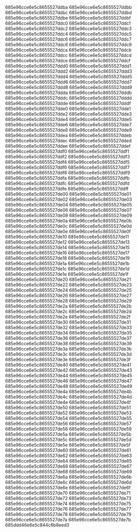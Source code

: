 685e96cce6e5c8655527ddba
685e96cce6e5c8655527ddbb
685e96cce6e5c8655527ddbc
685e96cce6e5c8655527ddbd
685e96cce6e5c8655527ddbe
685e96cce6e5c8655527ddbf
685e96cce6e5c8655527ddc0
685e96cce6e5c8655527ddc1
685e96cce6e5c8655527ddc2
685e96cce6e5c8655527ddc3
685e96cce6e5c8655527ddc4
685e96cce6e5c8655527ddc5
685e96cce6e5c8655527ddc6
685e96cce6e5c8655527ddc7
685e96cce6e5c8655527ddc8
685e96cce6e5c8655527ddc9
685e96cce6e5c8655527ddca
685e96cce6e5c8655527ddcb
685e96cce6e5c8655527ddcc
685e96cce6e5c8655527ddcd
685e96cce6e5c8655527ddce
685e96cce6e5c8655527ddcf
685e96cce6e5c8655527ddd0
685e96cce6e5c8655527ddd1
685e96cce6e5c8655527ddd2
685e96cce6e5c8655527ddd3
685e96cce6e5c8655527ddd4
685e96cce6e5c8655527ddd5
685e96cce6e5c8655527ddd6
685e96cce6e5c8655527ddd7
685e96cce6e5c8655527ddd8
685e96cce6e5c8655527ddd9
685e96cce6e5c8655527ddda
685e96cce6e5c8655527dddb
685e96cce6e5c8655527dddc
685e96cce6e5c8655527dddd
685e96cce6e5c8655527ddde
685e96cce6e5c8655527dddf
685e96cce6e5c8655527dde0
685e96cce6e5c8655527dde1
685e96cce6e5c8655527dde2
685e96cce6e5c8655527dde3
685e96cce6e5c8655527dde4
685e96cce6e5c8655527dde5
685e96cce6e5c8655527dde6
685e96cce6e5c8655527dde7
685e96cce6e5c8655527dde8
685e96cce6e5c8655527dde9
685e96cce6e5c8655527ddea
685e96cce6e5c8655527ddeb
685e96cce6e5c8655527ddec
685e96cce6e5c8655527dded
685e96cce6e5c8655527ddee
685e96cce6e5c8655527ddef
685e96cce6e5c8655527ddf0
685e96cce6e5c8655527ddf1
685e96cce6e5c8655527ddf2
685e96cce6e5c8655527ddf3
685e96cce6e5c8655527ddf4
685e96cce6e5c8655527ddf5
685e96cce6e5c8655527ddf6
685e96cce6e5c8655527ddf7
685e96cce6e5c8655527ddf8
685e96cce6e5c8655527ddf9
685e96cce6e5c8655527ddfa
685e96cce6e5c8655527ddfb
685e96cce6e5c8655527ddfc
685e96cce6e5c8655527ddfd
685e96cce6e5c8655527ddfe
685e96cce6e5c8655527ddff
685e96cce6e5c8655527de00
685e96cce6e5c8655527de01
685e96cce6e5c8655527de02
685e96cce6e5c8655527de03
685e96cce6e5c8655527de04
685e96cce6e5c8655527de05
685e96cce6e5c8655527de06
685e96cce6e5c8655527de07
685e96cce6e5c8655527de08
685e96cce6e5c8655527de09
685e96cce6e5c8655527de0a
685e96cce6e5c8655527de0b
685e96cce6e5c8655527de0c
685e96cce6e5c8655527de0d
685e96cce6e5c8655527de0e
685e96cce6e5c8655527de0f
685e96cce6e5c8655527de10
685e96cce6e5c8655527de11
685e96cce6e5c8655527de12
685e96cce6e5c8655527de13
685e96cce6e5c8655527de14
685e96cce6e5c8655527de15
685e96cce6e5c8655527de16
685e96cce6e5c8655527de17
685e96cce6e5c8655527de18
685e96cce6e5c8655527de19
685e96cce6e5c8655527de1a
685e96cce6e5c8655527de1b
685e96cce6e5c8655527de1c
685e96cce6e5c8655527de1d
685e96cce6e5c8655527de1e
685e96cce6e5c8655527de1f
685e96cce6e5c8655527de20
685e96cce6e5c8655527de21
685e96cce6e5c8655527de22
685e96cce6e5c8655527de23
685e96cce6e5c8655527de24
685e96cce6e5c8655527de25
685e96cce6e5c8655527de26
685e96cce6e5c8655527de27
685e96cce6e5c8655527de28
685e96cce6e5c8655527de29
685e96cce6e5c8655527de2a
685e96cce6e5c8655527de2b
685e96cce6e5c8655527de2c
685e96cce6e5c8655527de2d
685e96cce6e5c8655527de2e
685e96cce6e5c8655527de2f
685e96cce6e5c8655527de30
685e96cce6e5c8655527de31
685e96cce6e5c8655527de32
685e96cce6e5c8655527de33
685e96cce6e5c8655527de34
685e96cce6e5c8655527de35
685e96cce6e5c8655527de36
685e96cce6e5c8655527de37
685e96cce6e5c8655527de38
685e96cce6e5c8655527de39
685e96cce6e5c8655527de3a
685e96cce6e5c8655527de3b
685e96cce6e5c8655527de3c
685e96cce6e5c8655527de3d
685e96cce6e5c8655527de3e
685e96cce6e5c8655527de3f
685e96cce6e5c8655527de40
685e96cce6e5c8655527de41
685e96cce6e5c8655527de42
685e96cce6e5c8655527de43
685e96cce6e5c8655527de44
685e96cce6e5c8655527de45
685e96cce6e5c8655527de46
685e96cce6e5c8655527de47
685e96cce6e5c8655527de48
685e96cce6e5c8655527de49
685e96cce6e5c8655527de4a
685e96cce6e5c8655527de4b
685e96cce6e5c8655527de4c
685e96cce6e5c8655527de4d
685e96cce6e5c8655527de4e
685e96cce6e5c8655527de4f
685e96cce6e5c8655527de50
685e96cce6e5c8655527de51
685e96cce6e5c8655527de52
685e96cce6e5c8655527de53
685e96cce6e5c8655527de54
685e96cce6e5c8655527de55
685e96cce6e5c8655527de56
685e96cce6e5c8655527de57
685e96cce6e5c8655527de58
685e96cce6e5c8655527de59
685e96cce6e5c8655527de5a
685e96cce6e5c8655527de5b
685e96cce6e5c8655527de5c
685e96cce6e5c8655527de5d
685e96cce6e5c8655527de5e
685e96cce6e5c8655527de5f
685e96cce6e5c8655527de60
685e96cce6e5c8655527de61
685e96cce6e5c8655527de62
685e96cce6e5c8655527de63
685e96cce6e5c8655527de64
685e96cce6e5c8655527de65
685e96cce6e5c8655527de66
685e96cce6e5c8655527de67
685e96cce6e5c8655527de68
685e96cce6e5c8655527de69
685e96cce6e5c8655527de6a
685e96cce6e5c8655527de6b
685e96cce6e5c8655527de6c
685e96cce6e5c8655527de6d
685e96cce6e5c8655527de6e
685e96cce6e5c8655527de6f
685e96cce6e5c8655527de70
685e96cce6e5c8655527de71
685e96cce6e5c8655527de72
685e96cce6e5c8655527de73
685e96cce6e5c8655527de74
685e96cce6e5c8655527de75
685e96cce6e5c8655527de76
685e96cce6e5c8655527de77
685e96cce6e5c8655527de78
685e96cce6e5c8655527de79
685e96cce6e5c8655527de7a
685e96cce6e5c8655527de7b
685ddd46e6e5c844c6b8eed3